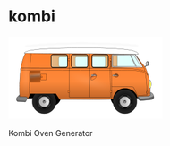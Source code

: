 # kombi
![Kombi Oven Generator](https://github.com/oven-generator/kombi/raw/master/kombi.png "Kombi Oven Generator")

Kombi Oven Generator
